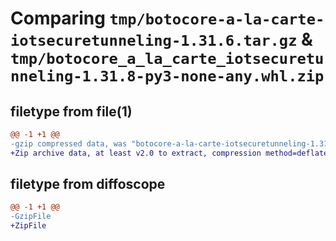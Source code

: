 # Comparing `tmp/botocore-a-la-carte-iotsecuretunneling-1.31.6.tar.gz` & `tmp/botocore_a_la_carte_iotsecuretunneling-1.31.8-py3-none-any.whl.zip`

## filetype from file(1)

```diff
@@ -1 +1 @@
-gzip compressed data, was "botocore-a-la-carte-iotsecuretunneling-1.31.6.tar", last modified: Thu Jul 20 01:20:22 2023, max compression
+Zip archive data, at least v2.0 to extract, compression method=deflate
```

## filetype from diffoscope

```diff
@@ -1 +1 @@
-GzipFile
+ZipFile
```

